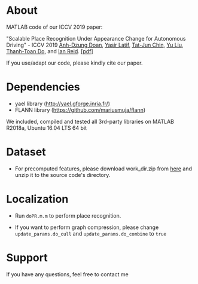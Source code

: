 About
============
MATLAB code of our ICCV 2019 paper:

"Scalable Place Recognition Under Appearance Change for Autonomous Driving" - ICCV 2019 
[Anh-Dzung Doan](https://sites.google.com/view/dzungdoan/home), 
[Yasir Latif](http://ylatif.github.io/), 
[Tat-Jun Chin](https://cs.adelaide.edu.au/~tjchin/doku.php),
[Yu Liu](https://sites.google.com/site/yuliuunilau/home), 
[Thanh-Toan Do](https://sites.google.com/view/thanhtoando/home), 
and [Ian Reid](https://cs.adelaide.edu.au/~ianr/). 
[[pdf]](http://openaccess.thecvf.com/content_ICCV_2019/papers/Doan_Scalable_Place_Recognition_Under_Appearance_Change_for_Autonomous_Driving_ICCV_2019_paper.pdf)

If you use/adapt our code, please kindly cite our paper.


Dependencies
============

+ yael library (http://yael.gforge.inria.fr/)
+ FLANN library (https://github.com/mariusmuja/flann)

We included, compiled and tested all 3rd-party libraries on MATLAB R2018a, Ubuntu 16.04 LTS 64 bit

Dataset
============

+ For precomputed features, please download work_dir.zip from [here](https://drive.google.com/file/d/1hcuZce8aFiuohwAjxIPvpWTj7M58MlYW/view?usp=sharing)
and unzip it to the source code's directory.



Localization
============

+ Run `doPR.m.m` to perform place recognition. 

+ If you want to perform graph compression, please change `update_params.do_cull` and `update_params.do_combine` to `true`


Support
============

If you have any questions, feel free to contact me
